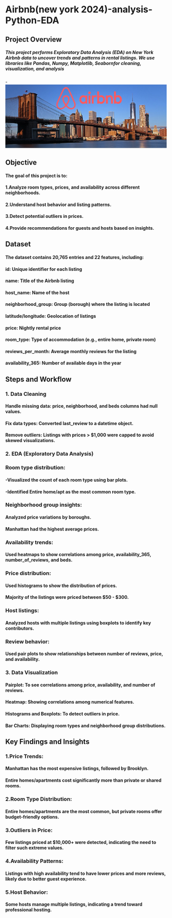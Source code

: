 # Airbnb(new york 2024)-analysis-Python-EDA




## Project Overview

##### This project performs Exploratory Data Analysis (EDA) on New York Airbnb data to uncover trends and patterns in rental listings. We use libraries like Pandas, Numpy, Matplotlib, Seabornfor cleaning, visualization, and analysis

-![Dashboard View](https://github.com/Shaadink/Airbnb-analysis-Python-EDA-/blob/main/New-York-City-Brooklyn-Bridge-Panorama-Juergen-Roth-2%20(1).jpg)


## Objective
#### The goal of this project is to:

#### 1.Analyze room types, prices, and availability across different neighborhoods.
#### 2.Understand host behavior and listing patterns.
#### 3.Detect potential outliers in prices.
#### 4.Provide recommendations for guests and hosts based on insights.


## Dataset

#### The dataset contains 20,765 entries and 22 features, including:

#### id: Unique identifier for each listing
#### name: Title of the Airbnb listing
#### host_name: Name of the host
#### neighborhood_group: Group (borough) where the listing is located
#### latitude/longitude: Geolocation of listings
#### price: Nightly rental price
#### room_type: Type of accommodation (e.g., entire home, private room)
#### reviews_per_month: Average monthly reviews for the listing
#### availability_365: Number of available days in the year


## Steps and Workflow
### 1. Data Cleaning

#### Handle missing data: price, neighborhood, and beds columns had null values.
#### Fix data types: Converted last_review to a datetime object.
#### Remove outliers: Listings with prices > $1,000 were capped to avoid skewed visualizations.

### 2. EDA (Exploratory Data Analysis)

###  Room type distribution:

#### -Visualized the count of each room type using bar plots.
#### -Identified Entire home/apt as the most common room type.

### Neighborhood group insights:

#### Analyzed price variations by boroughs.
#### Manhattan had the highest average prices.

### Availability trends:

#### Used heatmaps to show correlations among price, availability_365, number_of_reviews, and beds.

### Price distribution:

#### Used histograms to show the distribution of prices.
#### Majority of the listings were priced between $50 - $300.

### Host listings:

#### Analyzed hosts with multiple listings using boxplots to identify key contributors.

### Review behavior:

#### Used pair plots to show relationships between number of reviews, price, and availability.

### 3. Data Visualization

#### Pairplot: To see correlations among price, availability, and number of reviews.
#### Heatmap: Showing correlations among numerical features.
#### Histograms and Boxplots: To detect outliers in price.
#### Bar Charts: Displaying room types and neighborhood group distributions.




## Key Findings and Insights

### 1.Price Trends:

#### Manhattan has the most expensive listings, followed by Brooklyn.
#### Entire homes/apartments cost significantly more than private or shared rooms.

### 2.Room Type Distribution:

#### Entire homes/apartments are the most common, but private rooms offer budget-friendly options.

### 3.Outliers in Price:

#### Few listings priced at $10,000+ were detected, indicating the need to filter such extreme values.

### 4.Availability Patterns:

#### Listings with high availability tend to have lower prices and more reviews, likely due to better guest experience.

### 5.Host Behavior:

#### Some hosts manage multiple listings, indicating a trend toward professional hosting.
